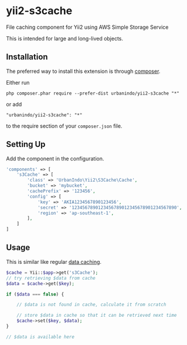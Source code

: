 # yii2-s3cache
File caching component for Yii2 using AWS Simple Storage Service

This is intended for large and long-lived objects.

## Installation

The preferred way to install this extension is through [composer](http://getcomposer.org/download/).

Either run

```
php composer.phar require --prefer-dist urbanindo/yii2-s3cache "*"
```

or add

```
"urbanindo/yii2-s3cache": "*"
```

to the require section of your `composer.json` file.

## Setting Up

Add the component in the configuration.

```php
'components' => [
    's3Cache' => [
        'class' => 'UrbanIndo\Yii2\S3Cache\Cache',
        'bucket' => 'mybucket',
        'cachePrefix' => '123456',
        'config' => [
            'key' => 'AKIA1234567890123456',
            'secret' => '1234567890123456789012345678901234567890',
            'region' => 'ap-southeast-1',
        ],
    ]
]
```

## Usage

This is similar like regular [data caching](http://www.yiiframework.com/doc-2.0/guide-caching-data.html).

```php
$cache = Yii::$app->get('s3Cache');
// try retrieving $data from cache
$data = $cache->get($key);

if ($data === false) {

    // $data is not found in cache, calculate it from scratch

    // store $data in cache so that it can be retrieved next time
    $cache->set($key, $data);
}

// $data is available here
```